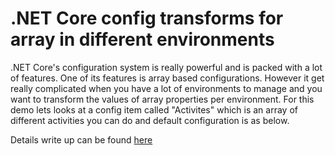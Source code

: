 # .NET Core config transforms for array in different environments
.NET Core's configuration system is really powerful and is packed with a lot of features. One of its features is array based configurations. However it get really complicated when you have a lot of environments to manage and you want to transform the values of array properties per environment. For this demo lets looks at a config item called "Activites" which is an array of different activities you can do and default configuration is as below.

Details write up can be found [here](https://kiranjoy.blog/2020/08/28/net-core-config-transforms-for-array-in-different-environments)
